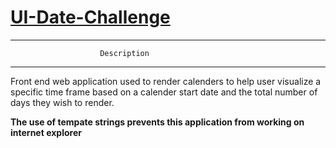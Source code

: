 # [UI-Date-Challenge](https://dvontrecoleman.com/UI-Date-Challenge/)
******************************************************************
						Description
******************************************************************

Front end web application used to render calenders to help user visualize a specific time frame based on a calender start date and the total number of days they wish to render.  

**The use of tempate strings prevents this application from working on internet explorer**
